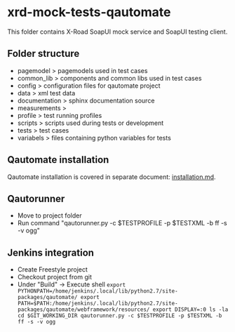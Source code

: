 # xrd-mock-tests-qautomate

This folder contains X-Road SoapUI mock service and SoapUI testing client.


## Folder structure

* pagemodel > pagemodels used in test cases
* common_lib > components and common libs used in test cases
* config > configuration files for qautomate project
* data > xml test data
* documentation > sphinx documentation source
* measurements >
* profile > test running profiles
* scripts > scripts used during tests or development
* tests > test cases
* variabels > files containing python variables for tests


## Qautomate installation

Qautomate installation is covered in separate document: [installation.md](installation.md).


## Qautorunner

* Move to project folder
* Run command "qautorunner.py -c $TESTPROFILE -p $TESTXML -b ff -s -v ogg"


## Jenkins integration

- Create Freestyle project
- Checkout project from git
- Under "Build" -> Execute shell
    `export PYTHONPATH=/home/jenkins/.local/lib/python2.7/site-packages/qautomate/
    export PATH=$PATH:/home/jenkins/.local/lib/python2.7/site-packages/qautomate/webframework/resources/
    export DISPLAY=:0
    ls -la
    cd $GIT_WORKING_DIR
    qautorunner.py -c $TESTPROFILE -p $TESTXML -b ff -s -v ogg`


